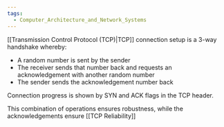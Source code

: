 ```yaml
---
tags:
  - Computer_Architecture_and_Network_Systems
---
```

[[Transmission Control Protocol (TCP)|TCP]] connection setup is a 3-way handshake whereby:
- A random number is sent by the sender
- The receiver sends that number back and requests an acknowledgement with another random number
- The sender sends the acknowledgement number back

Connection progress is shown by SYN and ACK flags in the TCP header.

This combination of operations ensures robustness, while the acknowledgements ensure [[TCP Reliability]]